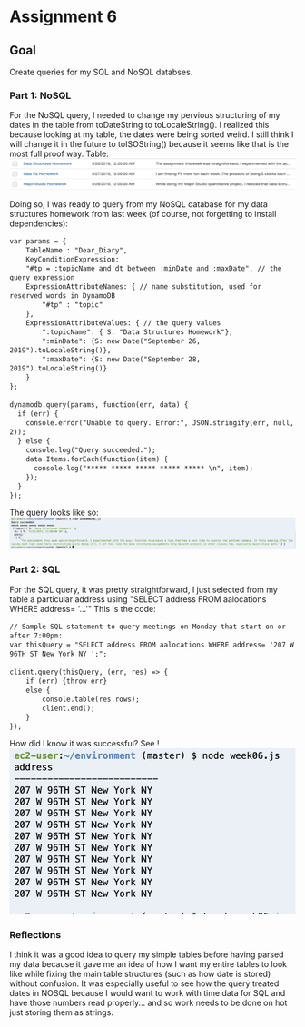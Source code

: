 # Assignment 6

## Goal
Create queries for my SQL and NoSQL databses.

### Part 1: NoSQL

For the NoSQL query, I needed to change my pervious structuring of my dates in the table from toDateString to toLocaleString(). I realized this because looking at my table, the dates were being sorted weird. I still think I will change it in the future to toISOString() because it seems like that is the most full proof way. 
Table: 
![table](https://github.com/nourzein/Data_Structures/blob/master/week06/NoSQL_table.png)

Doing so, I was ready to query from my NoSQL database for my data structures homework from last week (of course, not forgetting to install dependencies):

    var params = {
        TableName : "Dear_Diary",
        KeyConditionExpression: 
        "#tp = :topicName and dt between :minDate and :maxDate", // the query expression
        ExpressionAttributeNames: { // name substitution, used for reserved words in DynamoDB
            "#tp" : "topic"
        },
        ExpressionAttributeValues: { // the query values
            ":topicName": { S: "Data Structures Homework"},
            ":minDate": {S: new Date("September 26, 2019").toLocaleString()},
            ":maxDate": {S: new Date("September 28, 2019").toLocaleString()}
        }
    };

    dynamodb.query(params, function(err, data) {
      if (err) {
        console.error("Unable to query. Error:", JSON.stringify(err, null, 2));
      } else {
        console.log("Query succeeded.");
        data.Items.forEach(function(item) {
          console.log("***** ***** ***** ***** ***** \n", item);
        });
      }
    });

The query looks like so: 
![query NoSQL](https://github.com/nourzein/Data_Structures/blob/master/week06/noSQL_query.png)

### Part 2: SQL

For the SQL query, it was pretty straightforward, I just selected from my table a particular address using "SELECT address FROM aalocations WHERE address= '...'"
This is the code: 

    // Sample SQL statement to query meetings on Monday that start on or after 7:00pm: 
    var thisQuery = "SELECT address FROM aalocations WHERE address= '207 W 96TH ST New York NY ';";

    client.query(thisQuery, (err, res) => {
        if (err) {throw err}
        else {
            console.table(res.rows);
            client.end();
        }
    });

How did I know it was successful? See !
![SQL query](https://github.com/nourzein/Data_Structures/blob/master/week06/SQL.png)

### Reflections
I think it was a good idea to query my simple tables before having parsed my data because it gave me an idea of how I want my entire tables to look like while fixing the main table structures (such as how date is stored) without confusion. 
It was especially useful to see how the query treated dates in NOSQL because I would want to work with time data for SQL and have those numbers read properly... and so work needs to be done on hot just storing them as strings.




